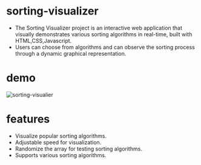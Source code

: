 # sorting-visualizer
- The Sorting Visualizer project is an interactive web application that visually demonstrates various sorting algorithms in real-time, built with HTML,CSS,Javascript. 
- Users can choose from algorithms and can observe the sorting process through a dynamic graphical representation.

# demo
![sorting-visualier](https://github.com/user-attachments/assets/72062141-60e9-49db-9e0f-a7f6c39e5cde)

# features
- Visualize popular sorting algorithms.
- Adjustable speed for visualization.
- Randomize the array for testing sorting algorithms.
- Supports various sorting algorithms.



